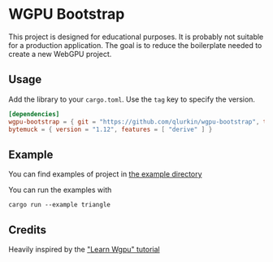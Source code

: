 # WGPU Bootstrap

This project is designed for educational purposes. It is probably not suitable for a production application.
The goal is to reduce the boilerplate needed to create a new WebGPU project.

## Usage

Add the library to your `cargo.toml`. Use the `tag` key to specify the version.

```toml
[dependencies]
wgpu-bootstrap = { git = "https://github.com/qlurkin/wgpu-bootstrap", tag = "v0.2.0" }
bytemuck = { version = "1.12", features = [ "derive" ] }
```

## Example

You can find examples of project in [the example directory](https://github.com/qlurkin/wgpu-bootstrap/tree/main/examples)

You can run the examples with

```shell
cargo run --example triangle
```

## Credits

Heavily inspired by the ["Learn Wgpu" tutorial](https://sotrh.github.io/learn-wgpu)

